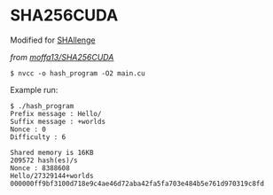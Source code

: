 # SHA256CUDA

Modified for [SHAllenge](https://shallenge.quirino.net/)

_from [moffa13/SHA256CUDA](https://github.com/moffa13/SHA256CUDA)_

`$ nvcc -o hash_program -O2 main.cu`

Example run:

```
$ ./hash_program
Prefix message : Hello/
Suffix message : +worlds
Nonce : 0
Difficulty : 6

Shared memory is 16KB
209572 hash(es)/s
Nonce : 8388608
Hello/27329144+worlds
000000ff9bf3100d718e9c4ae46d72aba42fa5fa703e484b5e761d970319c8fd
```
